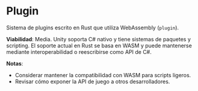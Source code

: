 # Plugin

Sistema de plugins escrito en Rust que utiliza WebAssembly (`plugin`).

**Viabilidad**: Media. Unity soporta C# nativo y tiene sistemas de paquetes y scripting. El soporte actual en Rust se basa en WASM y puede mantenerse mediante interoperabilidad o reescribirse como API de C#.

**Notas**:
- Considerar mantener la compatibilidad con WASM para scripts ligeros.
- Revisar cómo exponer la API de juego a otros desarrolladores.

